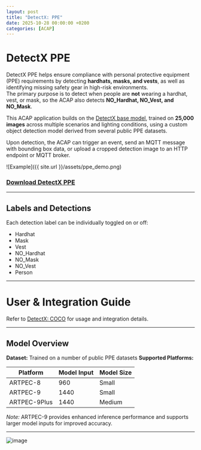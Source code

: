 ```yaml
---
layout: post
title: "DetectX: PPE"
date: 2025-10-28 00:00:00 +0200
categories: [ACAP]
---
```


# DetectX PPE

DetectX PPE helps ensure compliance with personal protective equipment (PPE) requirements by detecting **hardhats, masks, and vests**, as well as identifying missing safety gear in high-risk environments.  
The primary purpose is to detect when people are **not** wearing a hardhat, vest, or mask, so the ACAP also detects **NO_Hardhat, NO_Vest, and NO_Mask**.

This ACAP application builds on the [DetectX base model](https://github.com/pandosme/DetectX), trained on **25,000 images** across multiple scenarios and lighting conditions, using a custom object detection model derived from several public PPE datasets.

Upon detection, the ACAP can trigger an event, send an MQTT message with bounding box data, or upload a cropped detection image to an HTTP endpoint or MQTT broker.

![Example]({{ site.url }}/assets/ppe_demo.png)

### [Download DetectX PPE](https://www.dropbox.com/scl/fi/4xepl6iq9bzifi5uuf68a/PPE.zip?rlkey=on4ckeqys327lfcdl58xoofwk&dl=1)

---

## Labels and Detections

Each detection label can be individually toggled on or off:

- Hardhat  
- Mask  
- Vest  
- NO_Hardhat  
- NO_Mask  
- NO_Vest  
- Person  

---

# User & Integration Guide

Refer to [DetectX: COCO](https://github.com/pandosme/DetectX) for usage and integration details.

---

## Model Overview

**Dataset:** Trained on a number of public PPE datasets 
**Supported Platforms:**

| Platform    | Model Input | Model Size |
|-------------|-------------|-------------|
| ARTPEC-8    | 960         | Small       |
| ARTPEC-9    | 1440        | Small       |
| ARTPEC-9Plus| 1440        | Medium      |

*Note:* ARTPEC-9 provides enhanced inference performance and supports larger model inputs for improved accuracy.

---

![image](https://api.juhlin.me/image/ppe)
